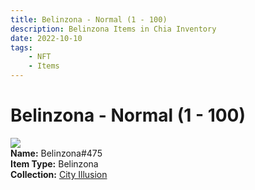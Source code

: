 ```yaml
---
title: Belinzona - Normal (1 - 100)
description: Belinzona Items in Chia Inventory
date: 2022-10-10
tags:
    - NFT
    - Items
---
```


# Belinzona - Normal (1 - 100)
<div class="item_thumbnail">
<img loading="lazy" src="https://all6ewzvytwhdupjaywcwzaka4yn7j23lk4fk6gcqezg26fo.arweave.net/At_fiWzXE7HHR6QYsK-2QKBzDfp1tauFV4woEybXiuE"><br/>
<div><strong>Name:</strong> Belinzona#475</div>
<div><strong>Item Type:</strong> Belinzona</div>
<div><strong>Collection:</strong> <a href="https://www.spacescan.io/xch/nft/collection/col1lend2dcn558km4wcwta4xnkfv3xpcmlp9kyt0m909emvfxechlyqdl5ndg">City Illusion</a></div>
</div>

